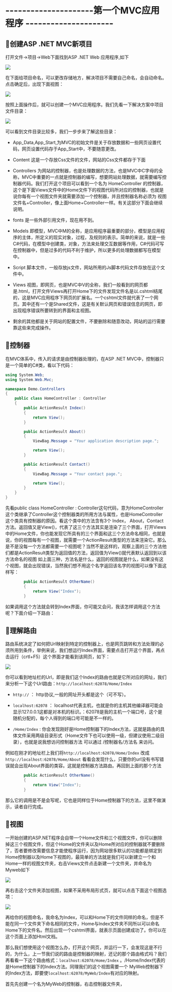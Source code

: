 # ---------------------第一个MVC应用程序 --------------------- #

## :beginner:创建ASP .NET MVC新项目 ##

打开文件->项目->Web下面找到ASP .NET Web 应用程序,如下

![](https://github.com/Lumnca/MVC/blob/master/Images/b1.png)

在下面给项目命名，可以更改存储地方，解决项目不需要自己命名，会自动命名。点击确定后，出现下面视图：

![](https://github.com/Lumnca/MVC/blob/master/Images/b2.png)

按照上面操作后，就可以创建一个MVC应用程序。我们先看一下解决方案中项目文件目录：

![](https://github.com/Lumnca/MVC/blob/master/Images/b3.png)

可以看到文件目录比较多，我们一步步来了解这些目录：

 * App_Data,App_Start,为MVC的初始文件是关于存放数据和一些网页设置代码，网页设置代码存于App_Start中，不要随意更改。
 
 * Content 这是一个存放Css文件的文件，网站的Css文件都存于下面
 
 * Controllers 为网站的控制器，也是处理数据的方法，也是MVC中C字母的全称，MVC中重要的一点就是控制器的编写，想要网站处理数据，就需要编写控制器代码。我们打开这个项目可以看到一个名为 HomeController 的控制器，这个是下面Views文件中的Home文件下的视图代码所对应的控制器，也就是说你每有一个视图文件夹就需要添加一个控制器，并且控制器名称必须为 视图文件名+Controller，像上面Home+Controller一样。有关这部分下面会继续说明。
 
 * fonts 是一些外部引用文件，现在用不到。
 
 * Models 即模型，MVC中M的全称，是应用程序最重要的部分，模型是应用程序的主体，所定义的现实对象，过程，及规则的表示。简单的来说，就是一些C#代码，在模型中创建类，对象，方法来处理交互数据等作用，C#代码可写在控制器中，但是过多的代码不利于维护，所以更多的处理数据都写在模型中。
 
 * Script 脚本文件，一般存放js文件，网站所用的Js脚本代码文件存放在这个文件中。
 
 * Views 视图，即网页，也是MVC中V的全称，我们一般看到的网页都是.html，打开文件Views再打开Home下的文件发现文件名是以.cshtml结尾的，这是MVC应用程序下网页的扩展名。一个cshtml文件就代表了一个网页。其中还有一个是Shared文件，这是有关默认网页和错误信息的网页，即出现程序错误所要转到的界面和主视图。
 
 * 剩余的其他都是关于网站的配置文件，不要删除和随意改动，网站的运行需要靠这些来完成操作。

## :beginner:控制器 ##

在MVC体系中，传入的请求是由控制器处理的，在ASP .NET MVC中，控制器只是一个简单的C#类，看以下代码：

```C#
using System.Web;
using System.Web.Mvc;

namespace Demo.Controllers
{
    public class HomeController : Controller
    {
        public ActionResult Index()
        {
            return View();
        }

        public ActionResult About()
        {
            ViewBag.Message = "Your application description page.";

            return View();
        }

        public ActionResult Contact()
        {
            ViewBag.Message = "Your contact page.";

            return View();
        }
    }
}
```
先看public class HomeController : Controller这句代码，意为HomeController这个类继承了Controller这个控制器类的所用方法与属性，也是HomeController这个类具有控制器的原因。看这个类中的方法含有3个 Index， About，Contact方法。返回值又是View()，代表了这三个方法其实是渲染了三个界面，打开Views中的Home文件，你也能发现它所具有的三个界面和这三个方法命名相同，也就是说，你的视图每有一个视图，就需要一个ActionResult类型的方法来渲染它。那么是不是没每一个方法都需要一个视图呢？当然不是这样的，观察上面的三个方法他们都是ActionResult类型为返回值的方法，返回值为View()就代表默认返回到以该方法命名的视图
如上面三种，方法名是什么，返回的视图就是什么，如果没有这个视图，就会出现错误，当然我们想不用这个名字返回该名字的视图可以像下面这样写：

```C# 
        public ActionResult OtherName()
        {
            return View("Index");
        }
```

如果调用这个方法就会转到Index界面，你可能又会问，我该怎样调用这个方法呢？下面介绍一下路由：

## :beginner:理解路由 ##

路由系统决定了如何把Url映射到特定的控制器上，也是网页跳转和方法处理的必须所用到条件，举例来说，我们想运行Index界面，需要点击打开这个界面，再点击运行（crtl+F5）这个界面才能看到该网页，如下：

![](https://github.com/Lumnca/MVC/blob/master/Images/b4.png)

你可以看到地址栏的Url，即是我们这个Index的路由也就是它所对应的网址，我们来分析一下这个Url路由：`http://localhost:62078/Home/Index` 

* `http://` ： http协议,一般的网址开头都是这个（可不写）。

* `localhost:62078` ： localhost代表主机，也就是你的主机其他编译器可能会显示127.0.0.1这都是对本机的标识。：62078是我的主机一个端口号，这个是随机分配的，每个人得到的端口号可能是不一样的。

* `/Home/Index` : 你会发现刚好是Home控制器下的Index方法，这就是路由的具体文件采用两级目录形式（Home文件下也可以使用一级，但建议使用二级目录），也就是说我想访问控制器方法 可以通过  /控制器名/方法名  来访问。

例如在刚才的地址栏上我们将`http://localhost:62078/Home/Index` 改成`http://localhost:62078/Home/About` 看看会发现什么，只要你的url没有书写错误就会出现About界面的类容。这就是控制器方法路由。再回到上面的那个方法

```C# 
        public ActionResult OtherName()
        {
            return View("Index");
        }
```

那么它的调用是不是会写呢，它也是同样位于Home控制器下的方法，这里不做演示，读者自行完成。

## :beginner:视图 ##

一开始创建的ASP.NET程序会自带一个Home文件和三个视图文件，你可以删除掉这三个视图文件，但这个Home的文件夹以及Home所对应的控制器就不要删除了，否者要修改需要信息才能使程序运行，因为网站很多默认的功能都是绑定到Home控制器以及Home下视图的，最简单的方法就是我们可以新建立一个和Home一样的视图文件夹，右击Views文件点击新建一个文件夹，并命名为Myweb如下

![](https://github.com/Lumnca/MVC/blob/master/Images/b5.png)

再右击这个文件夹添加视图，如果不采用布局形式页，就可以点击下面这个视图选项：

![](https://github.com/Lumnca/MVC/blob/master/Images/b6.png)

再给你的视图命名，我命名为Index，可以和Home下的文件同样的命名，但是不能在同一个文件夹下命名相同的文件，Home与Index文件夹不同所以可以命名Home下的文件名。然后出现一个cshtml界面，就表示页面创建成功了。你可以在这个页面上添加Html文档。

那么我们想使用这个视图怎么办，打开这个网页，并运行一下，会发现这是不行的，为什么，上一节我们说的路由是控制器的映射，还记的那个路由格式吗？我们再看看一下这个路由格式：`localhost:62078/Home/Index` 。/Home/Index代表的是Home控制器下的Index方法。同理我们的这个视图需要一个 MyWeb控制器下的Index方法，即要使`localhost:62078/MyWeb/Index`有对应的映射。

首先先创建一个名为MyWeb的控制器，右击控制器文件夹，




























